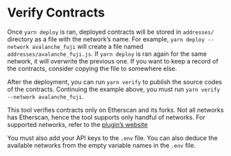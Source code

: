 # Verify Contracts

Once `yarn deploy` is ran, deployed contracts will be stored in
`addresses/` directory as a file with the network’s name. For example,
`yarn deploy --network avalanche_fuji` will create a file named
`addresses/avalanche_fuji.js`. If `yarn deploy` is ran again for the
same network, it will overwrite the previous one. If you want to keep a
record of the contracts, consider copying the file to somewhere else.

After the deployment, you can run `yarn verify` to publish the source
codes of the contracts. Continuing the example above, you must run
`yarn verify --network avalanche_fuji`.

This tool verifies contracts only on Etherscan and its forks. Not
all networks has Etherscan, hence the tool supports only handful of
networks. For supported networks, refer to the
[plugin’s website](https://hardhat.org/plugins/nomiclabs-hardhat-etherscan.html)

You must also add your API keys to the `.env` file. You can also deduce
the available networks from the empty variable names in the `.env` file.
